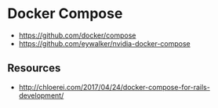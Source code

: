 # Docker Compose


- https://github.com/docker/compose
- https://github.com/eywalker/nvidia-docker-compose


## Resources

- http://chloerei.com/2017/04/24/docker-compose-for-rails-development/
